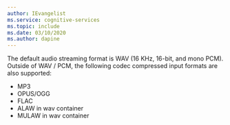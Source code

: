 ```yaml
---
author: IEvangelist
ms.service: cognitive-services
ms.topic: include
ms.date: 03/10/2020
ms.author: dapine
---
```


The default audio streaming format is WAV (16 KHz, 16-bit, and mono PCM). Outside of WAV / PCM, the following codec compressed input formats are also supported:

- MP3
- OPUS/OGG
- FLAC
- ALAW in wav container
- MULAW in wav container
